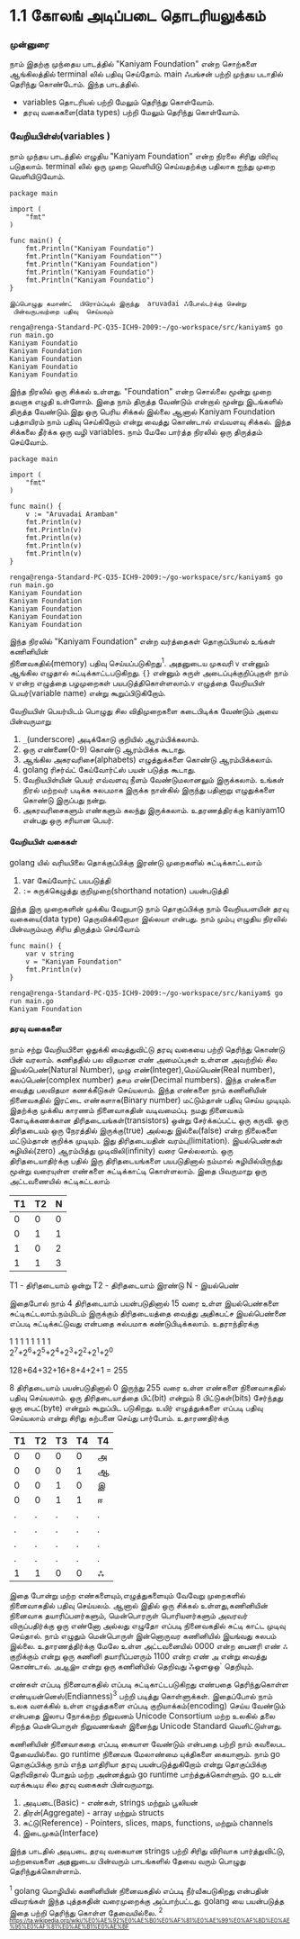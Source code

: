 # 1.1 கோலங் அடிப்படை தொடரியலுக்கம் 

### முன்னுரை 

நாம் இதற்கு முந்தைய பாடத்தில் "Kaniyam Foundation"  என்ற  சொற்களை ஆங்கிலத்தில் terminal லில் 
பதிவு செய்தோம். main ஃபங்சன் பற்றி முந்தய படாதில் தெரிந்து கொண்டோம். இந்த பாடத்தில்.

* variables தொடரியல் பற்றி மேலும் தெரிந்து கொள்வோம்.
* தரவு வகைகளை(data types) பற்றி மேலும் தெரிந்து  கொள்வோம்.

### வேறியபிள்ஸ்(variables )
நாம் முந்தய பாடத்தில் எழுதிய "Kaniyam Foundation" என்ற நிரலை சிரிது விரிவு படுதலாம். 
terminal லில் ஒரு முறை வெளியிடு செய்வதற்க்கு பதிலாக ஐந்து முறை வெளியிடுவோம்.

```
package main

import (
	"fmt"
)

func main() {
	fmt.Println("Kaniyam Foundatio")
	fmt.Println("Kaniyam Foundation"")
	fmt.Println("Kaniyam Foundation")
	fmt.Println("Kaniyam Foundatio")
	fmt.Println("Kaniyam Foundatio")
}
```
`இப்பொழுது கமாண்ட்  பிரொம்ப்டில் இருந்து  aruvadai ஃபோல்டர்க்கு சென்று  பின்வருபவற்றை பதிவு 
செய்யவும்`

```
renga@renga-Standard-PC-Q35-ICH9-2009:~/go-workspace/src/kaniyam$ go run main.go
Kaniyam Foundatio
Kaniyam Foundation
Kaniyam Foundation
Kaniyam Foundatio
Kaniyam Foundatio
```
இந்த நிரலில் ஒரு சிக்கல் உள்ளது. "Foundation" என்ற சொல்லை மூன்று முறை தவறாக எழுதி உள்ளோம். 
இதை நாம் திருத்த வேண்டும் என்றால் மூன்று இடங்களில் திருத்த வேண்டும்.இது ஒரு பெரிய சிக்கல் 
இல்லை ஆனால் Kaniyam Foundation பத்தாயிரம் நாம் பதிவு செய்கிறோம் என்று வைத்து கொண்டால்
எவ்வளவு சிக்கல். இந்த சிக்கலை தீர்க்க ஒரு வழி variables. நாம் மேலே பார்த்த நிரலில் 
ஒரு திருத்தம் செய்வோம். 

```
package main

import (
	"fmt"
)

func main() {
    v := "Aruvadai Arambam"
	fmt.Println(v)
	fmt.Println(v)
	fmt.Println(v)
	fmt.Println(v)
	fmt.Println(v)
}
```

```
renga@renga-Standard-PC-Q35-ICH9-2009:~/go-workspace/src/kaniyam$ go run main.go
Kaniyam Foundation
Kaniyam Foundation
Kaniyam Foundation
Kaniyam Foundation
Kaniyam Foundation
```

இந்த நிரலில் "Kaniyam Foundation" என்ற வர்த்தைகள் தொகுப்பியால் உங்கள் கணினியின்  
நினைவகதில்(memory) பதிவு செய்யப்படுகிறது<sup>1</sup>.  அதனுடைய முகவரி `v` என்னும் 
ஆங்கில எழுதால் சுட்டிக்காட்டபடுகிறது. `{}` என்னும் சுருள் அடைப்புக்குறிப்புகுள்
நாம் `v` என்ற எழுத்தை பழமுறைகள் பயபடுத்திகொள்ளலாம்.`v` எழுத்தை 
வேறியபிள் பெயர்(variable name) என்று கூறுப்பிடுகிறோம்.

வேறியபிள் பெயர்யிடம் பொழுது சில விதிமுறைகளை கடைபிடிக்க வேண்டும் அவை பின்வருமாறு

1.  `_`(underscore) அடிக்கோடு குறியில் ஆரம்பிக்கலாம்.
2. ஒரு எண்ணை(0-9) கொண்டு ஆரம்பிக்க கூடாது.
3. ஆங்கில அகரவரிசை(alphabets) எழுத்துக்களை கொண்டு ஆரம்பிக்கலாம். 
4. golang ரிசர்வ்ட் கேய்வோர்ட்ஸ் பயன் படுத்த கூடாது.
5. வேறியபிள்யின் பெயர் எவ்வளவு நீளம் வேண்டுமலானலும் இருக்கலாம். உங்கள் நிரல் மற்றவர் படிக்க 
சுலபமாக இருக்க நான்கில் இருந்து பதினாறு எழுதுக்களை கொண்டு இருப்பது நன்று. 
6. அகரவரிசைகளும் எண்களும் கலந்து இருக்கலாம். உதரணத்திரக்கு kaniyam10 என்பது ஒரு சரியான 
பெயர். 

#### வேறியபிள் வகைகள் 
golang யில் வரியபிலை தொக்குப்பிக்கு இரண்டு முறைகளில் சுட்டிக்காட்டலாம்

1. var கேய்வோர்ட் பயபடுத்தி 
2. `:=` சுருக்கெழுத்து குறிமுறை(shorthand notation) பயன்படுத்தி 

இந்த இரு முறைகளின் முக்கிய வேறுபாடு நாம் தொகுப்பிக்கு நாம் வேறியபளயின் தரவு வகையை(data type)
தெருவிக்கிறோமா இல்லயா என்பது. நாம் மும்பு எழுதிய நிரலில் பின்வரும்மரு சிரிய திருத்தம் செய்வோம் 
```
func main() {
	var v string
	v = "Kaniyam Foundation"
	fmt.Println(v)
}
```
```
renga@renga-Standard-PC-Q35-ICH9-2009:~/go-workspace/src/kaniyam$ go run main.go
Kaniyam Foundation
```
#### தரவு வகைகளை
நாம் சற்று வேறியபிளை ஒதுக்கி வைத்துவிட்டு தரவு வகையை பற்றி தெரிந்து கொண்டு 
பின் வரலாம். கணிததில் பல விதமான எண் அமைப்புகள் உள்ளன அவற்றில் சில இயல்பெண்(Natural Number),
முழு எண்(Integer),மெய்யெண்(Real number), கலப்பெண்(complex number) தசம எண்(Decimal numbers). 
இந்த எண்களை வைத்து பலவிதமா கணக்கீடுகள் செய்யலாம். இந்த எண்களை நாம் கணினியின் நினைவகதில்
இரட்டை எண்களாக(Binary number) மட்டும்தான் பதிவு செய்ய முடியும். இதற்க்கு முக்கிய காரணம் நினைவாகதின் 
வடிவமைப்பு. நமது நினைவகம் கோடிக்கணக்கான திரிதடையங்கள்(transistors) ஒன்று சேர்க்கப்பட்ட ஒரு 
கருவி. ஒரு திரிதடையம் ஒரு நேரத்தில் இருக்கு(true) அல்லது இல்லை(false) என்ற நிலைகளை மட்டும்தான் 
குறிக்க முடியும். இது திரிதடையதின் வரம்பு(limitation). இயல்பெண்கள்  
சுழியில்(zero) ஆரம்பித்து முடிவிலி(infinity) வரை செல்லலாம். ஒரு திரிதடையாதிர்க்கு 
பதில் இரு திரிதடையங்களை பயபடுதினால் நம்மால் சுழியில்யிருந்து மூன்று வரையுள்ள எண்களை 
சுட்டிக்காட்டி கொள்ளலாம். இதை பிவருமாறு ஒரு அட்டவணையில் சுட்டிகட்டலாம் 

| T1 	| T2 	| N 	|
|----	|----	|---	|
| 0  	| 0  	| 0 	|
| 0  	| 1  	| 1 	|
| 1  	| 0  	| 2 	|
| 1  	| 1  	| 3 	|

T1 -  திரிதடையாம் ஒன்று 
T2 - திரிதடையாம் இரண்டு
N - இயல்பெண்

இதைபோல் நாம் 4 திரிதடையாம் பயன்படுதினால் 15 வரை உள்ள இயல்பெண்களை சுட்டிகட்டலாம்.நம்மிடம் இருக்கும் 
திரிதடையத்தை வைத்து அதிகபட்ச இயல்பெண்னை எப்படி சுட்டிக்கட்டுவது என்பதை சுல்பமாக 
கண்டுபிடிக்கலாம். உதராந்திரக்கு 

 1 1 1 1 1 1 1 1\
2<sup>7</sup>+2<sup>6</sup>+2<sup>5</sup>+2<sup>4</sup>+2<sup>3</sup>+2<sup>2</sup>+2<sup>1</sup>+2<sup>0</sup>

128+64+32+16+8+4+2+1 = 255

8 திரிதடையாம் பயன்படுதினால் 0 இருந்து 255 வரை உள்ள எண்களை நினைவாகதில் பதிவு செய்யலாம்.
ஒரு திரிதடையாத்தை பிட்(bit) என்றும் 8 பிட்டுகள்(bits) சேர்ந்தது ஒரு பைட்(byte) என்றும் கூறுப்பிட படுகிறது. 
உயிர் எழுத்துக்களை எப்படி பதிவு செய்யலாம் என்று  சிரிது கற்பனை செய்து பார்போம்.  உதாரணதிர்க்கு
 
| T1 	| T2 	| T3	| T4 | T4 
|----	|----	|---	|--- |--- 
| 0  	| 0  	| 0 	| 0  |அ   
| 0  	| 0 	| 0	    | 1  |ஆ
| 0  	| 0  	| 1 	| 0  |இ
| 0 	| 0  	| 1 	| 1  |ஈ
| .     | .     | .     | .  |.
| .     | .     | .     | .  |.
| .     | .     | .     | .  |.
| .     | .     | .     | .  |.
| 1     | 1     | 0     | 0  |ஃ

இதை போன்று மற்ற எண்களையும்,எழுத்துகளையும் வேவேறு முறைகளில் நினைவாகதில் பதிவு செய்யலம்.
ஆனால் இதில் ஒரு சிக்கல் உள்ளது,கணினியின் நினைவாக தயாரிப்பளர்களும், மென்பொரருள் 
பொரியளர்களும் அவரவர் விருப்பதிர்க்கு ஒரு எண்னோ அல்லது எழுதோ எப்படி நினைவகதில் 
சுட்டி காட்ட முடிவு செய்தால். நாம் எழுதும் மென்பொருள் இன்னொருவர கணினியில் இயங்வது 
சுலபம் இல்லை. உதாரணத்திர்க்கு மேலே உள்ள அட்டவனையில் 0000 என்ற பைனரி எண் `ஃ` குறிக்கும் என்று 
ஒரு கணினி தயாரிப்பளரும்  1100 என்ற எண் `அ` என்று வைத்து கொண்டால். `அஆஇஈ` என்று ஒரு கணினியில்
தெறிவது ̀ஃஓளஓஒ` தெறியும். 

எண்கள் எப்படி  நினைவாகதில் எப்படி சுட்டிகாட்டபடுகிறது எண்பதை தெரிந்துகொள்ள எண்டியன்னெஸ்(Endianness)<sup>3</sup>
பற்றி படித்து கொள்ளுக்கள். இதைப்போல் நாம் உலக வளக்கில் உள்ள எழுத்தகளை எப்படி குறியாக்கம்(encoding)
செய்ய வேண்டும் என்பதை  இலாப நோக்கற்ற நிறுவனம் Unicode Consortium மற்ற உலகில் தலை சிறந்த 
மென்பொருள் நிறுவணங்கள் இனைந்து Unicode Standard வெளிட்டுள்ளது. 

கணினியின் நினைவாகதை எப்படி கையாள வேண்டும் என்பதை பற்றி நாம் கவலைபட தேவையில்லை. 
go runtime நினைவக மேலாண்மை யுக்திகளை கையாளும். நாம் go தொகுப்பிக்கு 
நாம் எந்த மாதிரியா தரவு பயன்படுத்துகிறோம் என்று தொகுப்பிக்கு தெரிவிதால் போதும்
மற்ற அன்னத்தும் go runtime பாற்த்துக்கொள்ளும்.  go உடன் வரக்கூடிய சில தரவு வகைகள் பின்வருமாறு.

1. அடிபடை(Basic) - எண்கள், strings மற்றும் பூலியன்
2. திரள்(Aggregate) - array மற்றும் structs
3. சுட்டு(Reference) - Pointers, slices, maps, functions, மற்றும் channels 
4. இடைமுகம்(Interface)

இந்த பாடதில் அடிபடை தரவு வகையான strings பற்றி சிரிது விரிவாக பார்த்துவிட்டு, மற்றவைகளை 
அதனுடைய பின்வரும் பாடங்களில் தேவை வரும் பொழுது தெரிந்துக்கொள்ளாம். 



<sup>1</sup> golang மொழியில் கணினியின் நினைவகதில் எப்படி நீர்வீகபடுகிறது  என்பதின் விவரங்கள் 
இந்த புத்தகதின் வரைமுறைக்கு அப்பாற்பட்டது. golang யை பயன்படுத்த இதை பற்றி தெரிந்து 
கொள்ள தேவையில்லை. 
<sup>2<sup> https://ta.wikipedia.org/wiki/%E0%AE%92%E0%AE%B0%E0%AF%81%E0%AE%99%E0%AF%8D%E0%AE%95%E0%AF%81%E0%AE%B1%E0%AE%BF